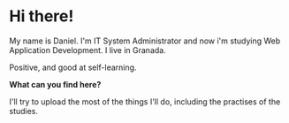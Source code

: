 <h1>Hi there!</h1>

My name is Daniel. I'm IT System Administrator and now i'm studying Web Application Development.
I live in Granada.

Positive, and good at self-learning.

<b>What can you find here?</b>

I'll try to upload the most of the things I'll do, including the practises of the studies.
